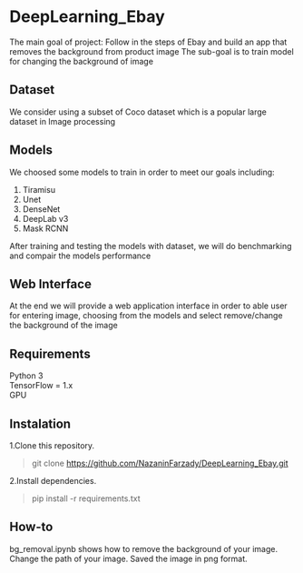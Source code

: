 # DeepLearning_Ebay
The main goal of project: Follow in the steps of Ebay and build an app that removes the background from product image
The sub-goal is to train model for changing the background of image

## Dataset
We consider using a subset of Coco dataset which is a popular large dataset in Image processing

## Models
We choosed some models to train in order to meet our goals including:
1. Tiramisu
2. Unet
3. DenseNet
4. DeepLab v3
5. Mask RCNN

After training and testing the models with dataset, we will do benchmarking and compair the models performance

## Web Interface
At the end we will provide a web application interface in order to able user for entering image, choosing from the models and select remove/change the background of the image

## Requirements
Python 3  
TensorFlow = 1.x  
GPU   

## Instalation 
1.Clone this repository.  
> git clone https://github.com/NazaninFarzady/DeepLearning_Ebay.git  

2.Install dependencies.  
> pip install -r requirements.txt   

## How-to
bg_removal.ipynb shows how to remove the background of your image.  
Change the path of your image.
Saved the image in png format.
